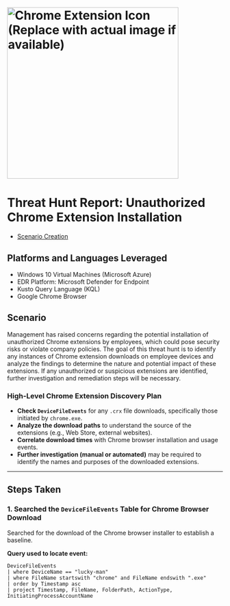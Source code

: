 # <img width="400" src="https://github.com/user-attachments/assets/44bac428-01bb-4fe9-9d85-96cba7698bee" alt="Chrome Extension Icon (Replace with actual image if available)"/>

# Threat Hunt Report: Unauthorized Chrome Extension Installation
- [Scenario Creation](link-to-scenario-creation-if-applicable.md)

## Platforms and Languages Leveraged
- Windows 10 Virtual Machines (Microsoft Azure)
- EDR Platform: Microsoft Defender for Endpoint
- Kusto Query Language (KQL)
- Google Chrome Browser

## Scenario

Management has raised concerns regarding the potential installation of unauthorized Chrome extensions by employees, which could pose security risks or violate company policies. The goal of this threat hunt is to identify any instances of Chrome extension downloads on employee devices and analyze the findings to determine the nature and potential impact of these extensions. If any unauthorized or suspicious extensions are identified, further investigation and remediation steps will be necessary.

### High-Level Chrome Extension Discovery Plan

- **Check `DeviceFileEvents`** for any `.crx` file downloads, specifically those initiated by `chrome.exe`.
- **Analyze the download paths** to understand the source of the extensions (e.g., Web Store, external websites).
- **Correlate download times** with Chrome browser installation and usage events.
- **Further investigation (manual or automated)** may be required to identify the names and purposes of the downloaded extensions.

---

## Steps Taken

### 1. Searched the `DeviceFileEvents` Table for Chrome Browser Download

Searched for the download of the Chrome browser installer to establish a baseline.

**Query used to locate event:**

```kql
DeviceFileEvents
| where DeviceName == "lucky-man"
| where FileName startswith "chrome" and FileName endswith ".exe"
| order by Timestamp asc
| project Timestamp, FileName, FolderPath, ActionType, InitiatingProcessAccountName
